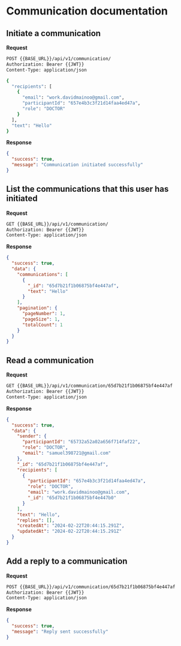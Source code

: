 # Communication documentation

## Initiate a communication

**Request**

```sh
POST {{BASE_URL}}/api/v1/communication/
Authorization: Bearer {{JWT}}
Content-Type: application/json

{
  "recipients": [
    {
      "email": "work.davidmainoo@gmail.com", 
      "participantId": "657e4b3c3f21d14faa4ed47a", 
      "role": "DOCTOR"
    }
  ],
  "text": "Hello"
}
```

**Response**

```json
{
  "success": true,
  "message": "Communication initiated successfully"
}
```

## List the communications that this user has initiated

**Request**

```sh
GET {{BASE_URL}}/api/v1/communication/
Authorization: Bearer {{JWT}}
Content-Type: application/json
```

**Response**

```json
{
  "success": true,
  "data": {
    "communications": [
      {
        "_id": "65d7b21f1b06875bf4e447af",
        "text": "Hello"
      }
    ],
    "pagination": {
      "pageNumber": 1,
      "pageSize": 1,
      "totalCount": 1
    }
  }
}
```

## Read a communication

**Request**

```sh
GET {{BASE_URL}}/api/v1/communication/65d7b21f1b06875bf4e447af
Authorization: Bearer {{JWT}}
Content-Type: application/json
```

**Response**

```json
{
  "success": true,
  "data": {
    "sender": {
      "participantId": "65732a52a02a656f714faf22",
      "role": "DOCTOR",
      "email": "samuel398721@gmail.com"
    },
    "_id": "65d7b21f1b06875bf4e447af",
    "recipients": [
      {
        "participantId": "657e4b3c3f21d14faa4ed47a",
        "role": "DOCTOR",
        "email": "work.davidmainoo@gmail.com",
        "_id": "65d7b21f1b06875bf4e447b0"
      }
    ],
    "text": "Hello",
    "replies": [],
    "createdAt": "2024-02-22T20:44:15.291Z",
    "updatedAt": "2024-02-22T20:44:15.291Z"
  }
}
```

## Add a reply to a communication

**Request**

```sh
POST {{BASE_URL}}/api/v1/communication/65d7b21f1b06875bf4e447af
Authorization: Bearer {{JWT}}
Content-Type: application/json
```

**Response**

```json
{
  "success": true,
  "message": "Reply sent successfully"
}
```